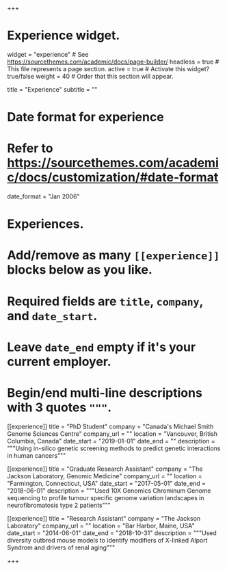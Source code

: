 +++
# Experience widget.
widget = "experience"  # See https://sourcethemes.com/academic/docs/page-builder/
headless = true  # This file represents a page section.
active = true  # Activate this widget? true/false
weight = 40  # Order that this section will appear.

title = "Experience"
subtitle = ""

# Date format for experience
#   Refer to https://sourcethemes.com/academic/docs/customization/#date-format
date_format = "Jan 2006"

# Experiences.
#   Add/remove as many `[[experience]]` blocks below as you like.
#   Required fields are `title`, `company`, and `date_start`.
#   Leave `date_end` empty if it's your current employer.
#   Begin/end multi-line descriptions with 3 quotes `"""`.
[[experience]]
  title = "PhD Student"
  company = "Canada's Michael Smith Genome Sciences Centre"
  company_url = ""
  location = "Vancouver, British Columbia, Canada"
  date_start = "2019-01-01"
  date_end = ""
  description = """Using in-silico genetic screening methods to predict genetic interactions in human cancers"""

[[experience]]
  title = "Graduate Research Assistant"
  company = "The Jackson Laboratory, Genomic Medicine"
  company_url = ""
  location = "Farmington, Connecticut, USA"
  date_start = "2017-05-01"
  date_end = "2018-06-01"
  description = """Used 10X Genomics Chrominum Genome sequencing to profile tumour specific genome variation landscapes in neurofibromatosis type 2 patients"""

[[experience]]
  title = "Research Assistant"
  company = "The Jackson Laboratory"
  company_url = ""
  location = "Bar Harbor, Maine, USA"
  date_start = "2014-06-01"
  date_end = "2018-10-31"
  description = """Used diversity outbred mouse models to identify modifiers of X-linked Alport Syndrom and drivers of renal aging"""

+++
